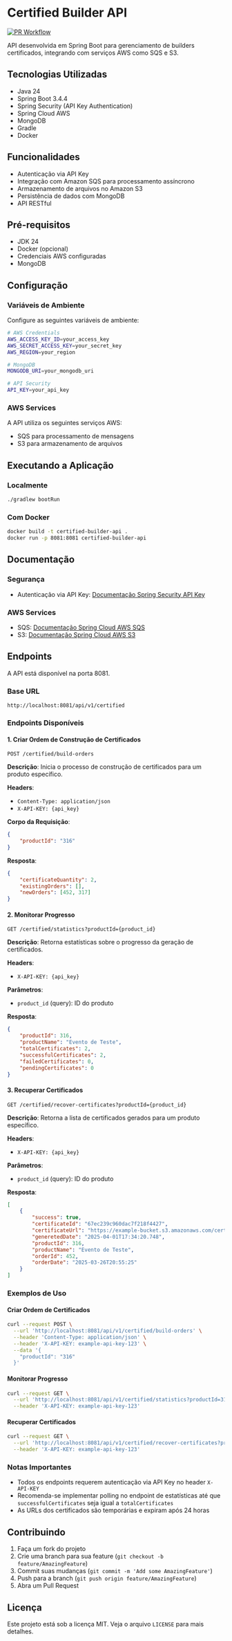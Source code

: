 # Certified Builder API

[![PR Workflow](https://github.com/maxsonferovante/certified-builder-api/actions/workflows/gradle.yml/badge.svg)](https://github.com/maxsonferovante/certified-builder-api/actions/workflows/gradle.yml)

API desenvolvida em Spring Boot para gerenciamento de builders certificados, integrando com serviços AWS como SQS e S3.

## Tecnologias Utilizadas

- Java 24
- Spring Boot 3.4.4
- Spring Security (API Key Authentication)
- Spring Cloud AWS
- MongoDB
- Gradle
- Docker

## Funcionalidades

- Autenticação via API Key
- Integração com Amazon SQS para processamento assíncrono
- Armazenamento de arquivos no Amazon S3
- Persistência de dados com MongoDB
- API RESTful

## Pré-requisitos

- JDK 24
- Docker (opcional)
- Credenciais AWS configuradas
- MongoDB

## Configuração

### Variáveis de Ambiente

Configure as seguintes variáveis de ambiente:

```bash
# AWS Credentials
AWS_ACCESS_KEY_ID=your_access_key
AWS_SECRET_ACCESS_KEY=your_secret_key
AWS_REGION=your_region

# MongoDB
MONGODB_URI=your_mongodb_uri

# API Security
API_KEY=your_api_key
```

### AWS Services

A API utiliza os seguintes serviços AWS:
- SQS para processamento de mensagens
- S3 para armazenamento de arquivos

## Executando a Aplicação

### Localmente

```bash
./gradlew bootRun
```

### Com Docker

```bash
docker build -t certified-builder-api .
docker run -p 8081:8081 certified-builder-api
```

## Documentação

### Segurança
- Autenticação via API Key: [Documentação Spring Security API Key](https://www.baeldung.com/spring-boot-api-key-secret)

### AWS Services
- SQS: [Documentação Spring Cloud AWS SQS](https://www.baeldung.com/java-spring-cloud-aws-v3-intro)
- S3: [Documentação Spring Cloud AWS S3](https://docs.awspring.io/spring-cloud-aws/docs/3.3.0/reference/html/index.html#spring-cloud-aws-s3)

## Endpoints

A API está disponível na porta 8081.

### Base URL
```
http://localhost:8081/api/v1/certified
```

### Endpoints Disponíveis

#### 1. Criar Ordem de Construção de Certificados
```http
POST /certified/build-orders
```

**Descrição**: Inicia o processo de construção de certificados para um produto específico.

**Headers**:
- `Content-Type: application/json`
- `X-API-KEY: {api_key}`

**Corpo da Requisição**:
```json
{
    "productId": "316"
}
```

**Resposta**:
```json
{
    "certificateQuantity": 2,
    "existingOrders": [],
    "newOrders": [452, 317]
}
```

#### 2. Monitorar Progresso
```http
GET /certified/statistics?productId={product_id}
```

**Descrição**: Retorna estatísticas sobre o progresso da geração de certificados.

**Headers**:
- `X-API-KEY: {api_key}`

**Parâmetros**:
- `product_id` (query): ID do produto

**Resposta**:
```json
{
    "productId": 316,
    "productName": "Evento de Teste",
    "totalCertificates": 2,
    "successfulCertificates": 2,
    "failedCertificates": 0,
    "pendingCertificates": 0
}
```

#### 3. Recuperar Certificados
```http
GET /certified/recover-certificates?productId={product_id}
```

**Descrição**: Retorna a lista de certificados gerados para um produto específico.

**Headers**:
- `X-API-KEY: {api_key}`

**Parâmetros**:
- `product_id` (query): ID do produto

**Resposta**:
```json
[
    {
        "success": true,
        "certificateId": "67ec239c960dac7f218f4427",
        "certificateUrl": "https://example-bucket.s3.amazonaws.com/certificates/316/452/certificate.png",
        "generetedDate": "2025-04-01T17:34:20.748",
        "productId": 316,
        "productName": "Evento de Teste",
        "orderId": 452,
        "orderDate": "2025-03-26T20:55:25"
    }
]
```

### Exemplos de Uso

#### Criar Ordem de Certificados
```bash
curl --request POST \
  --url 'http://localhost:8081/api/v1/certified/build-orders' \
  --header 'Content-Type: application/json' \
  --header 'X-API-KEY: example-api-key-123' \
  --data '{
    "productId": "316"
  }'
```

#### Monitorar Progresso
```bash
curl --request GET \
  --url 'http://localhost:8081/api/v1/certified/statistics?productId=316' \
  --header 'X-API-KEY: example-api-key-123'
```

#### Recuperar Certificados
```bash
curl --request GET \
  --url 'http://localhost:8081/api/v1/certified/recover-certificates?productId=316' \
  --header 'X-API-KEY: example-api-key-123'
```

### Notas Importantes

- Todos os endpoints requerem autenticação via API Key no header `X-API-KEY`
- Recomenda-se implementar polling no endpoint de estatísticas até que `successfulCertificates` seja igual a `totalCertificates`
- As URLs dos certificados são temporárias e expiram após 24 horas

## Contribuindo

1. Faça um fork do projeto
2. Crie uma branch para sua feature (`git checkout -b feature/AmazingFeature`)
3. Commit suas mudanças (`git commit -m 'Add some AmazingFeature'`)
4. Push para a branch (`git push origin feature/AmazingFeature`)
5. Abra um Pull Request

## Licença

Este projeto está sob a licença MIT. Veja o arquivo `LICENSE` para mais detalhes.